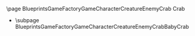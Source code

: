\page BlueprintsGameFactoryGameCharacterCreatureEnemyCrab Crab
- \subpage BlueprintsGameFactoryGameCharacterCreatureEnemyCrabBabyCrab
